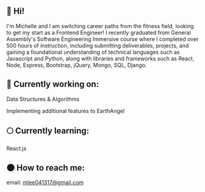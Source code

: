 ## 👼 Hi! 

I'm Michelle and I am switching career paths from the fitness field, looking to get my start as a Frontend Engineer! I recently graduated from General Assembly's Software Engineering Immersive course where I completed over 500 hours of instruction, including submitting deliverables, projects, and gaining a foundational understanding of technical languages such as Javascript and Python, along with libraries and frameworks such as React, Node, Express, Bootstrap, jQuery, Mongo, SQL, Django. 

## 🌙 Currently working on:
Data Structures & Algorithms

Implementing additional features to EarthAngel

## 🌕 Currently learning:
React.js

## 🌑 How to reach me:
email: mlee041317@gmail.com
